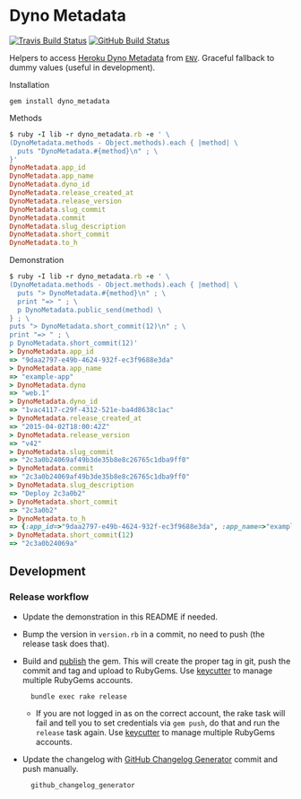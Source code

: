 # Dyno Metadata

[![Travis Build Status](https://travis-ci.org/dentarg/dyno_metadata.svg?branch=master)](https://travis-ci.org/dentarg/dyno_metadata)
[![GitHub Build Status](https://github.com/dentarg/dyno_metadata/workflows/CI/badge.svg)](https://github.com/dentarg/dyno_metadata/actions)

Helpers to access [Heroku Dyno Metadata](https://devcenter.heroku.com/articles/dyno-metadata) from [`ENV`](https://ruby-doc.org/core-2.2.0/ENV.html). Graceful fallback to dummy values (useful in development).

Installation

    gem install dyno_metadata

Methods

```ruby
$ ruby -I lib -r dyno_metadata.rb -e ' \
(DynoMetadata.methods - Object.methods).each { |method| \
  puts "DynoMetadata.#{method}\n" ; \
}'
DynoMetadata.app_id
DynoMetadata.app_name
DynoMetadata.dyno_id
DynoMetadata.release_created_at
DynoMetadata.release_version
DynoMetadata.slug_commit
DynoMetadata.commit
DynoMetadata.slug_description
DynoMetadata.short_commit
DynoMetadata.to_h
```

Demonstration

```ruby
$ ruby -I lib -r dyno_metadata.rb -e ' \
(DynoMetadata.methods - Object.methods).each { |method| \
  puts "> DynoMetadata.#{method}\n" ; \
  print "=> " ; \
  p DynoMetadata.public_send(method) \
} ; \
puts "> DynoMetadata.short_commit(12)\n" ; \
print "=> " ; \
p DynoMetadata.short_commit(12)'
> DynoMetadata.app_id
=> "9daa2797-e49b-4624-932f-ec3f9688e3da"
> DynoMetadata.app_name
=> "example-app"
> DynoMetadata.dyno
=> "web.1"
> DynoMetadata.dyno_id
=> "1vac4117-c29f-4312-521e-ba4d8638c1ac"
> DynoMetadata.release_created_at
=> "2015-04-02T18:00:42Z"
> DynoMetadata.release_version
=> "v42"
> DynoMetadata.slug_commit
=> "2c3a0b24069af49b3de35b8e8c26765c1dba9ff0"
> DynoMetadata.commit
=> "2c3a0b24069af49b3de35b8e8c26765c1dba9ff0"
> DynoMetadata.slug_description
=> "Deploy 2c3a0b2"
> DynoMetadata.short_commit
=> "2c3a0b2"
> DynoMetadata.to_h
=> {:app_id=>"9daa2797-e49b-4624-932f-ec3f9688e3da", :app_name=>"example-app", :dyno=>"web.1", :dyno_id=>"1vac4117-c29f-4312-521e-ba4d8638c1ac", :release_created_at=>"2015-04-02T18:00:42Z", :release_version=>"v42", :slug_commit=>"2c3a0b24069af49b3de35b8e8c26765c1dba9ff0", :slug_description=>"Deploy 2c3a0b2", :short_commit=>"2c3a0b2"}
> DynoMetadata.short_commit(12)
=> "2c3a0b24069a"
```

## Development

### Release workflow

* Update the demonstration in this README if needed.

* Bump the version in `version.rb` in a commit, no need to push (the release task does that).

* Build and [publish](http://guides.rubygems.org/publishing/) the gem. This will create the proper tag in git, push the commit and tag and upload to RubyGems. Use [keycutter](https://github.com/joshfrench/keycutter) to manage multiple RubyGems accounts.

        bundle exec rake release

    * If you are not logged in as on the correct account, the rake task will fail and tell you to set credentials via `gem push`, do that and run the `release` task again. Use [keycutter](https://github.com/joshfrench/keycutter) to manage multiple RubyGems accounts.

* Update the changelog with [GitHub Changelog Generator](https://github.com/skywinder/github-changelog-generator/) commit and push manually.

        github_changelog_generator
